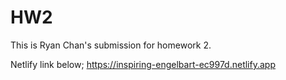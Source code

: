 # HW2

This is Ryan Chan's submission for homework 2. 

Netlify link below;
https://inspiring-engelbart-ec997d.netlify.app
